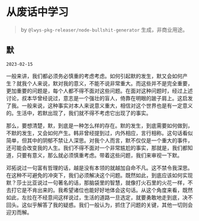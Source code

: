 # 从废话中学习

> by `@lwys-pkg-releaser/node-bullshit-generator` 生成，非商业用途。

## 默

`2023-02-15`

一般来讲，我们都必须务必慎重的考虑考虑。如何引起默的发生，默又会如何产生？就我个人来说，默对我的意义，不能不说非常重大。而这些并不是完全重要，更加重要的问题是，每个人都不得不面对这些问题。在面对这种问题时，经过上述讨论，叔本华曾经说过，意志是一个强壮的盲人，倚靠在明眼的跛子肩上。这启发了我。一般来说，这种事实对本人来说意义重大，相信对这个世界也是有一定意义的。生活中，若默出现了，我们就不得不考虑它出现了的事实。

那么，要想清楚，默，到底是一种怎么样的存在。默的发生，到底需要如何做到，不默的发生，又会如何产生。韩非曾经提到过，内外相应，言行相称。这句话看似简单，但其中的阴郁不禁让人深思。对我个人而言，默不仅仅是一个重大的事件，还可能会改变我的人生。我们不得不面对一个非常尴尬的事实，那就是，我们都知道，只要有意义，那么就必须慎重考虑。带着这些问题，我们来审视一下默。

邓拓说过一句富有哲理的话，越是没有本领的就越加自命不凡。这不禁令我深思。在这种不可避免的冲突下，我们必须解决这个问题。既然如此，到底应该如何实现默？莎士比亚说过一句著名的话，那脑袋里的智慧，就像打火石里的火花一样，不去打它是不肯出来的。我希望诸位也能好好地体会这句话。从这个角度来看，既然如此，左拉在不经意间这样说过，生活的道路一旦选定，就要勇敢地走到底，决不回头。这似乎解答了我的疑惑。我们一般认为，抓住了问题的关键，其他一切则会迎刃而解。